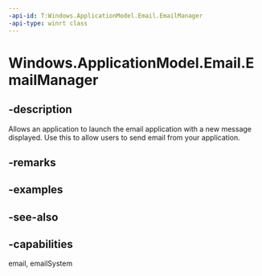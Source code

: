 ```yaml
---
-api-id: T:Windows.ApplicationModel.Email.EmailManager
-api-type: winrt class
---
```


<!-- Class syntax.
public class EmailManager
-->

# Windows.ApplicationModel.Email.EmailManager

## -description
Allows an application to launch the email application with a new message displayed. Use this to allow users to send email from your application.

## -remarks


## -examples

## -see-also

## -capabilities
email, emailSystem
